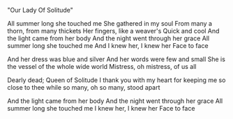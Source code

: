 "Our Lady Of Solitude"

All summer long she touched me
She gathered in my soul
From many a thorn, from many thickets
Her fingers, like a weaver's
Quick and cool
And the light came from her body
And the night went through her grace
All summer long she touched me
And I knew her, I knew her
Face to face

And her dress was blue and silver
And her words were few and small
She is the vessel of the whole wide world
Mistress, oh mistress, of us all

Dearly dead; Queen of Solitude
I thank you with my heart
for keeping me so close to thee
while so many, oh so many, stood apart

And the light came from her body
And the night went through her grace
All summer long she touched me
I knew her, I knew her
Face to face
